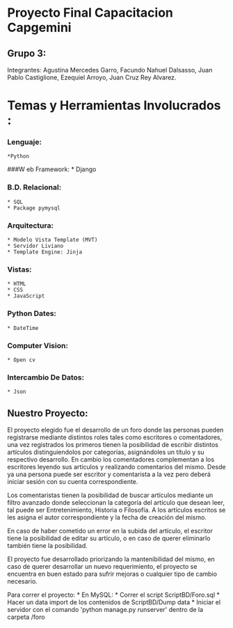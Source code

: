 # Proyecto Final Capacitacion Capgemini


## Grupo 3: 
Integrantes: Agustina Mercedes Garro, Facundo Nahuel Dalsasso, Juan Pablo Castiglione, Ezequiel Arroyo, Juan Cruz Rey Alvarez.




# Temas y Herramientas Involucrados : 


### Lenguaje:
	*Python

###W eb Framework:
	* Django

### B.D. Relacional:
	* SQL
 	* Package pymysql

### Arquitectura:
	* Modelo Vista Template (MVT)
	* Servidor Liviano 
	* Template Engine: Jinja

### Vistas: 
	* HTML
	* CSS
	* JavaScript

### Python Dates:
	* DateTime

### Computer Vision:
	* Open cv

### Intercambio De Datos:
	* Json
	







## Nuestro Proyecto: 

El proyecto elegido fue el desarrollo de un foro donde las personas pueden registrarse mediante distintos roles tales como escritores o comentadores,  una vez registrados los primeros tienen la posibilidad de escribir distintos artículos distinguiendolos por categorías, asignándoles un título y su respectivo desarrollo. En cambio los comentadores complementan a los escritores leyendo sus artículos y realizando comentarios del mismo.
Desde ya una persona puede ser escritor y comentarista a la vez pero deberá iniciar sesión con su cuenta correspondiente.

Los comentaristas tienen la posibilidad de buscar artículos mediante un filtro avanzado donde seleccionan la categoría del artículo que desean leer, tal puede ser Entretenimiento, Historia o Filosofía. A los artículos escritos se les asigna el autor correspondiente y la fecha de creación del mismo. 

En caso de haber cometido un error en la subida del artículo, el escritor tiene la posibilidad de editar su artículo, o en caso de querer eliminarlo también tiene la posibilidad. 

El proyecto fue desarrollado priorizando la mantenibilidad del mismo, en caso de querer desarrollar un nuevo requerimiento, el proyecto se encuentra en buen estado para sufrir mejoras o cualquier tipo de cambio necesario.


Para correr el proyecto:
	* En MySQL:
    	* Correr el script ScriptBD/Foro.sql
    	* Hacer un data import de los contenidos de ScriptBD/Dump data
  	* Iniciar el servidor con el comando 'python manage.py runserver' dentro de la carpeta /foro